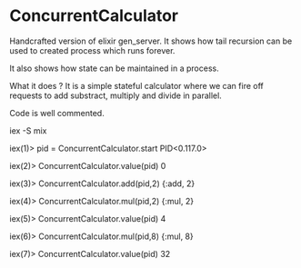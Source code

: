 # ConcurrentCalculator

Handcrafted version of elixir gen_server. It shows how tail recursion can be used to created process which runs forever.

It also shows how state can be maintained in a process.

What it does ?
It is a simple stateful calculator where we can fire off requests to add substract, multiply and divide in parallel.

Code is well commented.

iex -S mix

iex(1)> pid = ConcurrentCalculator.start
PID<0.117.0>

iex(2)> ConcurrentCalculator.value(pid)
0

iex(3)> ConcurrentCalculator.add(pid,2)
{:add, 2}

iex(4)> ConcurrentCalculator.mul(pid,2)
{:mul, 2}

iex(5)> ConcurrentCalculator.value(pid)
4

iex(6)> ConcurrentCalculator.mul(pid,8)
{:mul, 8}

iex(7)> ConcurrentCalculator.value(pid)
32
